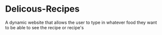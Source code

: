 # Delicous-Recipes
A dynamic website that allows the user to type in whatever food they want to be able to see the recipe or recipe's
